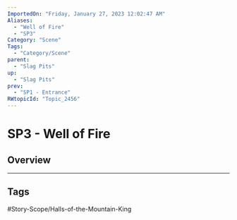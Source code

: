 ```yaml
---
ImportedOn: "Friday, January 27, 2023 12:02:47 AM"
Aliases:
  - "Well of Fire"
  - "SP3"
Category: "Scene"
Tags:
  - "Category/Scene"
parent:
  - "Slag Pits"
up:
  - "Slag Pits"
prev:
  - "SP1 - Entrance"
RWtopicId: "Topic_2456"
---
```

# SP3 - Well of Fire
## Overview

---
## Tags
#Story-Scope/Halls-of-the-Mountain-King

